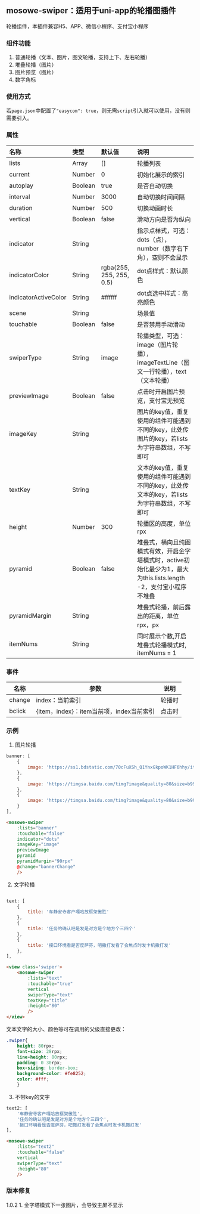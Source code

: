 ## mosowe-swiper：适用于uni-app的轮播图插件

轮播组件，本插件兼容H5、APP、微信小程序、支付宝小程序

### 组件功能

1. 普通轮播（文本、图片，图文轮播，支持上下、左右轮播）
2. 堆叠轮播（图片）
3. 图片预览（图片）
4. 数字角标

### 使用方式

若`page.json`中配置了`"easycom": true`，则无需`script`引入就可以使用，没有则需要引入。

### 属性

| 名称                 | 类型    | 默认值                   | 说明                                                         |
| :------------------- | :------ | :----------------------- | :----------------------------------------------------------- |
| lists                | Array   | []                       | 轮播列表                                                     |
| current              | Number  | 0                        | 初始化展示的索引                                             |
| autoplay             | Boolean | true                     | 是否自动切换                                                 |
| interval             | Number  | 3000                     | 自动切换时间间隔                                             |
| duration             | Number  | 500                      | 切换动画时长                                                 |
| vertical             | Boolean | false                    | 滑动方向是否为纵向                                           |
| indicator            | String  |                          | 指示点样式，可选：dots（点），number（数字右下角），空则不会显示 |
| indicatorColor       | String  | rgba(255, 255, 255, 0.5) | dot点样式：默认颜色                                          |
| indicatorActiveColor | String  | #ffffff                  | dot点选中样式：高亮颜色                                      |
| scene                | String  |                          | 场景值                                                       |
| touchable            | Boolean | false                    | 是否禁用手动滑动                                             |
| swiperType           | String  | image                    | 轮播类型，可选：image（图片轮播），imageTextLine（图文一行轮播），text（文本轮播） |
| previewImage         | Boolean | false                    | 点击时开启图片预览，支付宝无预览                             |
| imageKey             | String  |                          | 图片的key值，重复使用的组件可能遇到不同的key，此处传图片的key，若lists为字符串数组，不写即可 |
| textKey              | String  |                          | 文本的key值，重复使用的组件可能遇到不同的key，此处传文本的key，若lists为字符串数组，不写即可 |
| height               | Number  | 300                      | 轮播区的高度，单位rpx                                        |
| pyramid              | Boolean | false                    | 堆叠式，横向且纯图模式有效，开启金字塔模式时，active初始化最少为1，最大为this.lists.length -2，支付宝小程序不堆叠 |
| pyramidMargin        | String  |                          | 堆叠式轮播，前后露出的距离，单位rpx，px                      |
| itemNums             | String  |                          | 同时展示个数,开启堆叠式轮播模式时, itemNums = 1              |

### 事件

| 名称   | 参数                                     | 说明   |
| ------ | ---------------------------------------- | ------ |
| change | index：当前索引                          | 轮播时 |
| bclick | {item，index}：item当前项，index当前索引 | 点击时 |

### 示例

1. 图片轮播

```javascript
banner: [
    {
        image: 'https://ss1.bdstatic.com/70cFuXSh_Q1YnxGkpoWK1HF6hhy/it/u=3892521478,1695688217&fm=26&gp=0.jpg',
    },
    {
        image: 'https://timgsa.baidu.com/timg?image&quality=80&size=b9999_10000&sec=1595526004030&di=4be554bfcbc76570e275724fd10cb11c&imgtype=0&src=http%3A%2F%2Fa2.att.hudong.com%2F36%2F48%2F19300001357258133412489354717.jpg',
    },
    {
        image: 'https://timgsa.baidu.com/timg?image&quality=80&size=b9999_10000&sec=1595526004029&di=2feebadbbdcf7db486a58ce72d5a263b&imgtype=0&src=http%3A%2F%2Fp2.so.qhimgs1.com%2Ft01dfcbc38578dac4c2.jpg'
    }
],
```

```html
<mosowe-swiper
    :lists="banner"
    :touchable="false"
    indicator="dots"
    imageKey="image"
    previewImage
    pyramid
    pyramidMargin="90rpx"
    @change="bannerChange"
    />
```

​	2. 文字轮播

```javascript

text: [
    {
        title: '车静安寺客户嘎哈放框架傲胜'
    },
    {
        title: '任务的确认吧是发是对方是个地方个三四个'
    },
    {
        title: '接口环境看是否度萨芬，吧撒打发看了会焦点时发卡机撒打发'
    },
],
```

```html
<view class='swiper'>
    <mosowe-swiper
        :lists="text"
        :touchable="true"
        vertical
        swiperType="text"
        textKey="title"
        :height="80"
        />
</view>
```

文本文字的大小、颜色等可在调用的父级直接更改：

```scss
.swiper{
    height: 80rpx;
    font-size: 28rpx;
    line-height: 80rpx;
    padding: 0 30rpx;
    box-sizing: border-box;
    background-color: #fe8252;
    color: #fff;
    }
```



3. 不带key的文字

```javascript
text2: [
    '车静安寺客户嘎哈放框架傲胜',
    '任务的确认吧是发是对方是个地方个三四个',
    '接口环境看是否度萨芬，吧撒打发看了会焦点时发卡机撒打发'
],
```

```html
<mosowe-swiper
    :lists="text2"
    :touchable="false"
    vertical
    swiperType="text"
    :height="80"
    />
```

### 版本修复
 1.0.2
	1. 金字塔模式下一张图片，会导致主屏不显示



















